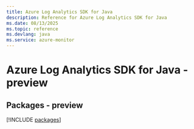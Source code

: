 ```yaml
---
title: Azure Log Analytics SDK for Java
description: Reference for Azure Log Analytics SDK for Java
ms.date: 08/13/2025
ms.topic: reference
ms.devlang: java
ms.service: azure-monitor
---
```

# Azure Log Analytics SDK for Java - preview
## Packages - preview
[!INCLUDE [packages](log-analytics-index.md)]